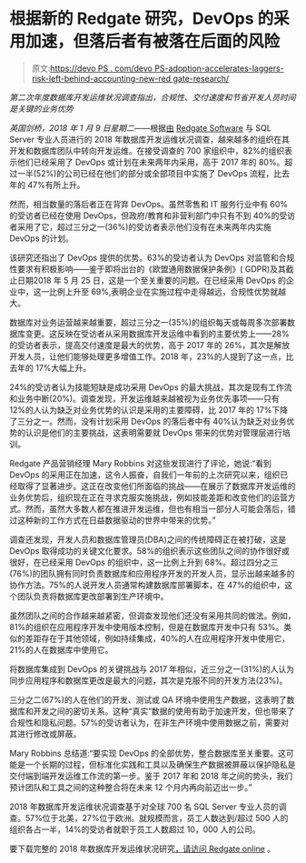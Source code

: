 # 根据新的 Redgate 研究，DevOps 的采用加速，但落后者有被落在后面的风险

> 原文:[https://devo PS . com/devo PS-adoption-accelerates-laggers-risk-left-behind-accounting-new-red gate-research/](https://devops.com/devops-adoption-accelerates-laggards-risk-left-behind-according-new-redgate-research/)

*第二次年度数据库开发运维状况调查指出，合规性、交付速度和节省开发人员时间是关键的业务优势*

*英国剑桥，2018 年 1 月 9 日星期二*——根据[由](https://www.red-gate.com/solutions/database-devops/report-2018) [Redgate Software](https://www.red-gate.com/) 与 SQL Server 专业人员进行的 2018 年数据库开发运维状况调查，越来越多的组织在其开发和数据库团队中转向开发运维。在接受调查的 700 家组织中，82%的组织表示他们已经采用了 DevOps 或计划在未来两年内采用，高于 2017 年的 80%。超过一半(52%)的公司已经在他们的部分或全部项目中实施了 DevOps 流程，比去年的 47%有所上升。

然而，相当数量的落后者正在背弃 DevOps。虽然零售和 IT 服务行业中有 60%的受访者已经在使用 DevOps，但政府/教育和非营利部门中只有不到 40%的受访者采用了它，超过三分之一(36%)的受访者表示他们没有在未来两年内实施 DevOps 的计划。

该研究还指出了 DevOps 提供的优势。63%的受访者认为 DevOps 对监管和合规性要求有积极影响——鉴于即将出台的《欧盟通用数据保护条例》( GDPR)及其截止日期2018 年 5 月 25 日，这是一个至关重要的问题。在已经采用 DevOps 的企业中，这一比例上升至 69%,表明企业在实施过程中走得越远，合规性优势就越大。

数据库对业务运营越来越重要，超过三分之一(35%)的组织每天或每周多次部署数据库变更。这反映在受访者从采用数据库开发运维中看到的主要优势上——28%的受访者表示，提高交付速度是最大的优势，高于 2017 年的 26%，其次是解放开发人员，让他们能够处理更多增值工作。2018 年，23%的人提到了这一点，比去年的 17%大幅上升。

24%的受访者认为技能短缺是成功采用 DevOps 的最大挑战，其次是现有工作流和业务中断(20%)。调查发现，开发运维越来越被视为业务优先事项——只有 12%的人认为缺乏对业务优势的认识是采用的主要障碍，比 2017 年的 17%下降了三分之一。然而，没有计划采用 DevOps 的落后者中有 40%认为缺乏对业务优势的认识是他们的主要挑战，这表明需要就 DevOps 带来的优势对管理层进行培训。

Redgate 产品营销经理 Mary Robbins 对这些发现进行了评论，她说:“看到 DevOps 的采用正在加速，这令人振奋，自我们一年前的上次研究以来，组织已经取得了显著进步。这正在改变他们所面临的挑战——在展示了数据库开发运维的业务优势后，组织现在正在寻求克服实施挑战，例如技能差距和改变他们的运营方式。然而，虽然大多数人都在推进开发运维，但也有相当一部分人可能会落后，错过这种新的工作方式在日益数据驱动的世界中带来的优势。”

调查还发现，开发人员和数据库管理员(DBA)之间的传统障碍正在被打破，这是 DevOps 取得成功的关键文化要求。58%的组织表示这些团队之间的协作很好或很好，在已经采用 DevOps 的组织中，这一比例上升到 68%。超过四分之三(76%)的团队拥有同时负责数据库和应用程序开发的开发人员，显示出越来越多的协作方法。75%的人说开发人员通常构建数据库部署脚本，在 47%的组织中，这个团队负责将数据库更改部署到生产环境中。

虽然团队之间的合作越来越紧密，但调查发现他们还没有采用共同的做法。例如，81%的组织在应用程序开发中使用版本控制，但是在数据库开发中只有 53%。类似的差距存在于其他领域，例如持续集成，40%的人在应用程序开发中使用它，21%的人在数据库中使用它。

将数据库集成到 DevOps 的关键挑战与 2017 年相似，近三分之一(31%)的人认为同步应用程序和数据库更改是最大的问题，其次是克服不同的开发方法(23%)。

三分之二(67%)的人在他们的开发、测试或 QA 环境中使用生产数据，这表明了数据库和开发之间的密切关系。这种“真实”数据的使用有助于加速开发，但也带来了合规性和隐私问题。57%的受访者认为，在非生产环境中使用数据之前，需要对其进行修改或屏蔽。

Mary Robbins 总结道:“要实现 DevOps 的全部优势，整合数据库至关重要。这可能是一个长期的过程，但标准化实践和工具以及确保生产数据被屏蔽以保护隐私是交付端到端开发运维工作流的第一步。鉴于 2017 年和 2018 年之间的势头，我们预计团队和工具之间的这种整合将在未来 12 个月内再向前迈出一步。”

2018 年数据库开发运维状况调查基于对全球 700 名 SQL Server 专业人员的调查。57%位于北美，27%位于欧洲。就规模而言，员工人数达到/超过 500 人的组织各占一半，14%的受访者就职于员工人数超过 10，000 人的公司。

要下载完整的 2018 年数据库开发运维状况研究[，请访问 Redgate online](https://www.red-gate.com/solutions/database-devops/report-2018) 。